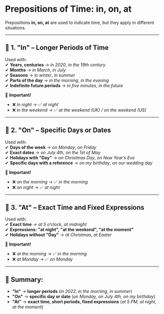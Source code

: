 # **Prepositions of Time: in, on, at**

Prepositions **in, on, at** are used to indicate time, but they apply in different situations.

---

## 🔹 **1. "In" – Longer Periods of Time**

Used with:  
✔ **Years, centuries** → _in 2020_, _in the 19th century_  
✔ **Months** → _in March_, _in July_  
✔ **Seasons** → _in winter_, _in summer_  
✔ **Parts of the day** → _in the morning_, _in the evening_  
✔ **Indefinite future periods** → _in five minutes_, _in the future_

📌 **Important!**

- ❌ _in night_ → ✅ _at night_
- ❌ _in the weekend_ → ✅ _at the weekend (UK) / on the weekend (US)_

---

## 🔹 **2. "On" – Specific Days or Dates**

Used with:  
✔ **Days of the week** → _on Monday_, _on Friday_  
✔ **Exact dates** → _on July 4th_, _on the 1st of May_  
✔ **Holidays with "Day"** → _on Christmas Day_, _on New Year’s Eve_  
✔ **Specific days with a reference** → _on my birthday_, _on our wedding day_

📌 **Important!**

- ❌ _on the morning_ → ✅ _in the morning_
- ❌ _on night_ → ✅ _at night_

---

## 🔹 **3. "At" – Exact Time and Fixed Expressions**

Used with:  
✔ **Exact time** → _at 5 o’clock_, _at midnight_  
✔ **Expressions: "at night", "at the weekend", "at the moment"**  
✔ **Holidays without "Day"** → _at Christmas_, _at Easter_

📌 **Important!**

- ❌ _at the morning_ → ✅ _in the morning_
- ❌ _at Monday_ → ✅ _on Monday_

---

## **🔹 Summary:**

- **"In"** → **longer periods** (_in 2022, in the morning, in summer_)
- **"On"** → **specific day or date** (_on Monday, on July 4th, on my birthday_)
- **"At"** → **exact time, short periods, fixed expressions** (_at 5 PM, at night, at the moment_)
